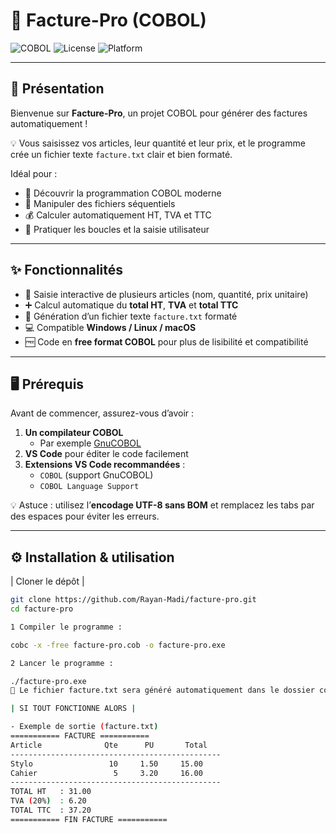 # 🧾 Facture-Pro (COBOL)

![COBOL](https://img.shields.io/badge/Language-COBOL-blue?logo=COBOL&style=flat-square)
![License](https://img.shields.io/badge/License-MIT-green?style=flat-square)
![Platform](https://img.shields.io/badge/Platform-Windows%20|%20Linux%20|%20macOS-lightgrey?style=flat-square)

---

## 👋 Présentation

Bienvenue sur **Facture-Pro**, un  projet COBOL pour générer des factures automatiquement !  

💡 Vous saisissez vos articles, leur quantité et leur prix, et le programme crée un fichier texte `facture.txt` clair et bien formaté.  

Idéal pour :  
- 🌟 Découvrir la programmation COBOL moderne  
- 📄 Manipuler des fichiers séquentiels  
- 💰 Calculer automatiquement HT, TVA et TTC  
- 🔄 Pratiquer les boucles et la saisie utilisateur  

---

## ✨ Fonctionnalités

- 📝 Saisie interactive de plusieurs articles (nom, quantité, prix unitaire)  
- ➕ Calcul automatique du **total HT**, **TVA** et **total TTC**  
- 📂 Génération d’un fichier texte `facture.txt` formaté  
- 💻 Compatible **Windows / Linux / macOS**  
- 🆓 Code en **free format COBOL** pour plus de lisibilité et compatibilité  

---

## 🖥️ Prérequis

Avant de commencer, assurez-vous d’avoir :  

1. **Un compilateur COBOL**  
   - Par exemple [GnuCOBOL](https://superbol.eu/developers/windows/)  
2. **VS Code** pour éditer le code facilement  
3. **Extensions VS Code recommandées** :  
   - `COBOL` (support GnuCOBOL)  
   - `COBOL Language Support`  

💡 Astuce : utilisez l’**encodage UTF-8 sans BOM** et remplacez les tabs par des espaces pour éviter les erreurs.

---

## ⚙️ Installation & utilisation

 | Cloner le dépôt |
```bash
git clone https://github.com/Rayan-Madi/facture-pro.git
cd facture-pro

1 Compiler le programme :

cobc -x -free facture-pro.cob -o facture-pro.exe

2 Lancer le programme :

./facture-pro.exe
📂 Le fichier facture.txt sera généré automatiquement dans le dossier courant.

| SI TOUT FONCTIONNE ALORS | 

- Exemple de sortie (facture.txt)
=========== FACTURE ===========
Article              Qte      PU       Total
-----------------------------------------------
Stylo                 10     1.50     15.00
Cahier                 5     3.20     16.00
-----------------------------------------------
TOTAL HT   : 31.00
TVA (20%)  : 6.20
TOTAL TTC  : 37.20
=========== FIN FACTURE ===========
